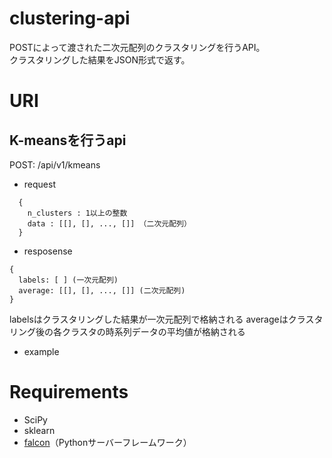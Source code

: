 # clustering-api
POSTによって渡された二次元配列のクラスタリングを行うAPI。  
クラスタリングした結果をJSON形式で返す。

# URI
## K-meansを行うapi
POST: /api/v1/kmeans
- request
```  
  {  
    n_clusters : 1以上の整数  
    data : [[], [], ..., []] （二次元配列）  
  }
  ```

- resposense  
```
{  
  labels: [ ] (一次元配列)  
  average: [[], [], ..., []] (二次元配列)  
}  
```
labelsはクラスタリングした結果が一次元配列で格納される
averageはクラスタリング後の各クラスタの時系列データの平均値が格納される

- example

# Requirements
- SciPy
- sklearn
- [falcon](https://github.com/falconry/falcon)（Pythonサーバーフレームワーク）
